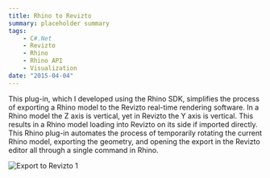 ```yaml
---
title: Rhino to Revizto
summary: placeholder summary
tags:
    - C#.Net
    - Revizto
    - Rhino
    - Rhino API
    - Visualization
date: "2015-04-04"
---
```


This plug-in, which I developed using the Rhino SDK, simplifies the process of exporting a Rhino model to the Revizto real-time rendering software. In a Rhino model the Z axis is vertical, yet in Revizto the Y axis is vertical. This results in a Rhino model loading into Revizto on its side if imported directly. This Rhino plug-in automates the process of temporarily rotating the current Rhino model, exporting the geometry, and opening the export in the Revizto editor all through a single command in Rhino.

![Export to Revizto 1](Export-to-Revizto-1.png)
